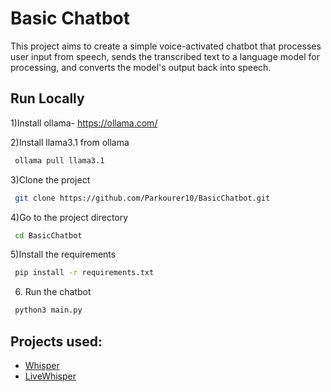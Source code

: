 
# Basic Chatbot

This project aims to create a simple voice-activated chatbot that processes user input from speech, sends the transcribed text to a language model for processing, and converts the model's output back into speech.


## Run Locally

1)Install ollama- https://ollama.com/


2)Install llama3.1 from ollama
```bash
 ollama pull llama3.1
```

3)Clone the project

```bash
 git clone https://github.com/Parkourer10/BasicChatbot.git
 ```
4)Go to the project directory

```bash
 cd BasicChatbot
```



5)Install the requirements
```bash
 pip install -r requirements.txt
```

6) Run the chatbot
```bash
 python3 main.py
```



## Projects used:

 - [Whisper](https://github.com/openai/whisper.git)
 - [LiveWhisper](https://github.com/Nikorasu/LiveWhisper.git)




